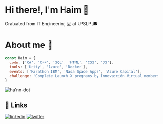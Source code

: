 <h1 align="left"> Hi there!, I'm Haim 🦊</h1>
Gratuated from IT Engineering 💻 at UPSLP 🎓


# About me 🌱
```javascript
const Haim = {
  code: ['C#', 'C++', 'SQL', 'HTML', 'CSS', 'JS'], 
  tools: ['Unity', 'Azure', 'Docker'],
  events: ['Marathon IBM', 'Nasa Space Apps', 'Azure Capital'],
  challenge: 'Complete Launch X programs by Innovacción Virtual members'
}
```

<img src="https://github-readme-stats.vercel.app/api?username=hA1nn-dot&theme=highcontrast&show_icons=true&count_private=true" alt="ha1nn-dot" />



## 📎 Links
[![linkedin](https://img.shields.io/badge/linkedin-0A66C2?style=for-the-badge&logo=linkedin&logoColor=white)](https://www.linkedin.com/in/haim-guel-quiroz-a000a4220/)
[![twitter](https://img.shields.io/badge/twitter-1DA1F2?style=for-the-badge&logo=twitter&logoColor=white)](https://twitter.com/hA1nn_TW)

  


  
  
  
